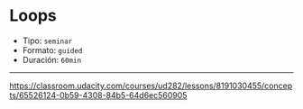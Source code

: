 # Loops

* Tipo: `seminar`
* Formato: `guided`
* Duración: `60min`

***

https://classroom.udacity.com/courses/ud282/lessons/8191030455/concepts/65526124-0b59-4308-84b5-64d6ec560905
